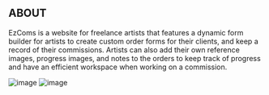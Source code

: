 ## ABOUT
EzComs is a website for freelance artists that features a dynamic form builder for artists to create custom order forms for their clients, and keep a record of their commissions.
Artists can also add their own reference images, progress images, and notes to the orders to keep track of progress and have an efficient workspace when working on a commission.

![image](https://github.com/liangtam/Art-Commission-Manager/assets/63375678/19588c89-3880-4672-8631-1d5172d7fa10)
![image](https://github.com/liangtam/Art-Commission-Manager/assets/63375678/e5927e6b-db4b-4ffe-bd88-2f41e033d139)




